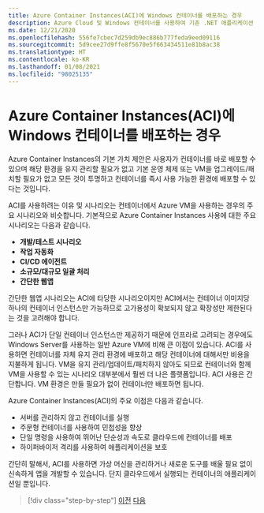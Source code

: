 ```yaml
---
title: Azure Container Instances(ACI)에 Windows 컨테이너를 배포하는 경우
description: Azure Cloud 및 Windows 컨테이너를 사용하여 기존 .NET 애플리케이션 현대화 | Azure Container Instances(ACI)에 Windows 컨테이너를 배포하는 경우
ms.date: 12/21/2020
ms.openlocfilehash: 556fe7cbec7d259db9ec886b777feda9eed09116
ms.sourcegitcommit: 5d9cee27d9ffe8f5670e5f663434511e81b8ac38
ms.translationtype: HT
ms.contentlocale: ko-KR
ms.lasthandoff: 01/08/2021
ms.locfileid: "98025135"
---
```

# <a name="when-to-deploy-windows-containers-to-azure-container-instances-aci"></a>Azure Container Instances(ACI)에 Windows 컨테이너를 배포하는 경우

Azure Container Instances의 기본 가치 제안은 사용자가 컨테이너를 바로 배포할 수 있으며 해당 환경을 유지 관리할 필요가 없고 기본 운영 체제 또는 VM을 업그레이드/패치할 필요가 없고 모든 것이 투명하고 컨테이너를 즉시 사용 가능한 환경에 배포할 수 있다는 것입니다.

ACI를 사용하려는 이유 및 시나리오는 컨테이너에서 Azure VM을 사용하는 경우의 주요 시나리오와 비슷합니다. 기본적으로 Azure Container Instances 사용에 대한 주요 시나리오는 다음과 같습니다.

- **개발/테스트 시나리오**
- **작업 자동화**
- **CI/CD 에이전트**
- **소규모/대규모 일괄 처리**
- **간단한 웹앱**

간단한 웹앱 시나리오는 ACI에 타당한 시나리오이지만 ACI에서는 컨테이너 이미지당 하나의 컨테이너 인스턴스만 가능하므로 고가용성이 확보되지 않고 확장성만 제한된다는 것을 고려해야 합니다.

그러나 ACI가 단일 컨테이너 인스턴스만 제공하기 때문에 인프라로 고려되는 경우에도 Windows Server를 사용하는 일반 Azure VM에 비해 큰 이점이 있습니다. ACI를 사용하면 컨테이너를 자체 유지 관리 환경에 배포하고 해당 컨테이너에 대해서만 비용을 지불하게 됩니다. VM을 유지 관리/업데이트/패치하지 않아도 되므로 컨테이너와 함께 VM을 사용할 수 있는 시나리오 대부분에서 훨씬 더 나은 플랫폼입니다. ACI 사용은 간단합니다. VM 환경은 만들 필요가 없이 컨테이너만 배포하면 됩니다.

Azure Container Instances(ACI)의 주요 이점은 다음과 같습니다.

- 서버를 관리하지 않고 컨테이너를 실행
- 주문형 컨테이너를 사용하여 민첩성을 향상
- 단일 명령을 사용하여 뛰어난 단순성과 속도로 클라우드에 컨테이너를 배포
- 하이퍼바이저 격리를 사용하여 애플리케이션을 보호

간단히 말해서, ACI를 사용하면 가상 머신을 관리하거나 새로운 도구를 배울 필요 없이 신속하게 앱을 개발할 수 있습니다. 단지 클라우드에서 실행되는 컨테이너의 애플리케이션일 뿐입니다.

> [!div class="step-by-step"]
> [이전](when-to-deploy-windows-containers-to-azure-vms-iaas-cloud.md)
> [다음](when-to-deploy-windows-containers-to-azure-container-service-kubernetes.md)
